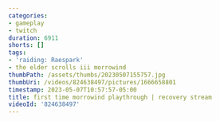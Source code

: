 ```yaml
---
categories:
- gameplay
- twitch
duration: 6911
shorts: []
tags:
- 'raiding: Raespark'
- the elder scrolls iii morrowind
thumbPath: /assets/thumbs/20230507155757.jpg
thumbUri: /videos/824638497/pictures/1666658801
timestamp: 2023-05-07T10:57:57-05:00
title: first time morrowind playthrough | recovery stream
videoId: '824638497'
---
```

